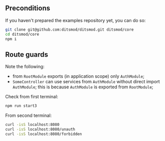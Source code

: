 ## Preconditions

If you haven't prepared the examples repository yet, you can do so:

```bash
git clone git@github.com:ditsmod/ditsmod.git ditsmod/core
cd ditsmod/core
npm i
```

## Route guards

Note the following:

- from `RootModule` exports (in application scope) only `AuthModule`;
- `SomeController` can use services from `AuthModule` without direct import `AuthModule`;
this is because `AuthModule` is exported from `RootModule`;

Check from first terminal:

```bash
npm run start3
```

From second terminal:

```bash
curl -isS localhost:8080
curl -isS localhost:8080/unauth
curl -isS localhost:8080/forbidden
```
